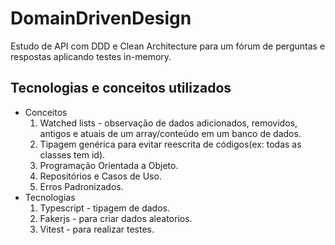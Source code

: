 # DomainDrivenDesign
Estudo de API com DDD e Clean Architecture para um fórum de perguntas e respostas aplicando testes in-memory.
## Tecnologias e conceitos utilizados
+ Conceitos
    1. Watched lists - observação de dados adicionados, removidos, antigos e atuais de um array/conteúdo em um banco de dados.
    1. Tipagem genérica para evitar reescrita de códigos(ex: todas as classes tem id).
    1. Programação Orientada a Objeto.
    1. Repositórios e Casos de Uso.
    1. Erros Padronizados.
+ Tecnologias
    1. Typescript - tipagem de dados.
    1. Fakerjs - para criar dados aleatorios.
    1. Vitest - para realizar testes.